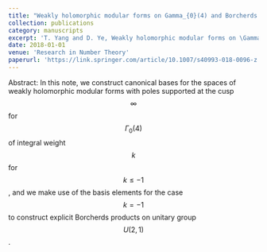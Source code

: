 ```yaml
---
title: "Weakly holomorphic modular forms on Gamma_{0}(4) and Borcherds products on unitary group U(2,1)"
collection: publications
category: manuscripts
excerpt: 'T. Yang and D. Ye, Weakly holomorphic modular forms on \Gamma_{0}(4) and Borcherds products on unitary group U(2,1), Research in Number Theory, 4 (2018), no. 2.'
date: 2018-01-01
venue: 'Research in Number Theory'
paperurl: 'https://link.springer.com/article/10.1007/s40993-018-0096-z'
---
```


Abstract: In this note, we construct canonical bases for the spaces of weakly holomorphic
modular forms with poles supported at the cusp $$\infty$$ for $$\Gamma_{0}(4)$$ of integral weight $$k$$ for
$$k \leq −1$$, and we make use of the basis elements for the case $$k = −1$$ to construct
explicit Borcherds products on unitary group $$U(2, 1)$$.
